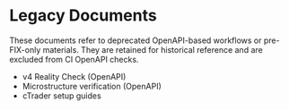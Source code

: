 # Legacy Documents

These documents refer to deprecated OpenAPI-based workflows or pre-FIX-only materials. They are retained for historical reference and are excluded from CI OpenAPI checks.

- v4 Reality Check (OpenAPI)
- Microstructure verification (OpenAPI)
- cTrader setup guides

